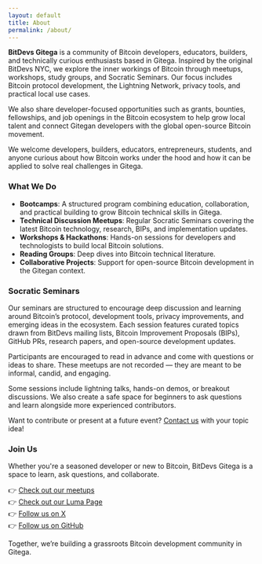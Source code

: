 ```yaml
---
layout: default
title: About
permalink: /about/
---
```


**BitDevs Gitega** is a community of Bitcoin developers, educators, builders, and technically curious enthusiasts based in Gitega. Inspired by the original BitDevs NYC, we explore the inner workings of Bitcoin through meetups, workshops, study groups, and Socratic Seminars. Our focus includes Bitcoin protocol development, the Lightning Network, privacy tools, and practical local use cases.

We also share developer-focused opportunities such as grants, bounties, fellowships, and job openings in the Bitcoin ecosystem to help grow local talent and connect Gitegan developers with the global open-source Bitcoin movement.

We welcome developers, builders, educators, entrepreneurs, students, and anyone curious about how Bitcoin works under the hood and how it can be applied to solve real challenges in Gitega.

### What We Do

- **Bootcamps**: A structured program combining education, collaboration, and practical building to grow Bitcoin technical skills in Gitega.
- **Technical Discussion Meetups**: Regular Socratic Seminars covering the latest Bitcoin technology, research, BIPs, and implementation updates.
- **Workshops & Hackathons**: Hands-on sessions for developers and technologists to build local Bitcoin solutions.
- **Reading Groups**: Deep dives into Bitcoin technical literature.
- **Collaborative Projects**: Support for open-source Bitcoin development in the Gitegan context.

### Socratic Seminars

Our seminars are structured to encourage deep discussion and learning around Bitcoin’s protocol, development tools, privacy improvements, and emerging ideas in the ecosystem. Each session features curated topics drawn from BitDevs mailing lists, Bitcoin Improvement Proposals (BIPs), GitHub PRs, research papers, and open-source development updates.

Participants are encouraged to read in advance and come with questions or ideas to share. These meetups are not recorded — they are meant to be informal, candid, and engaging.

Some sessions include lightning talks, hands-on demos, or breakout discussions. We also create a safe space for beginners to ask questions and learn alongside more experienced contributors.

Want to contribute or present at a future event? [Contact us](mailto:bitdevsgtga@gmail.com) with your topic idea!

### Join Us

Whether you're a seasoned developer or new to Bitcoin, BitDevs Gitega is a space to learn, ask questions, and collaborate.

👉 [Check out our meetups](/meetups)  
👉 [Check out our Luma Page](https://lu.ma/user/bitdevsgtga)  
👉 [Follow us on X](https://x.com/bitdevsgtga)<br>
👉 [Follow us on GitHub](https://github.com/bitdevsgtga/bitdevsgitega)



Together, we’re building a grassroots Bitcoin development community in Gitega.
